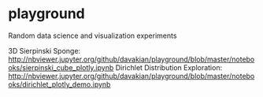 # playground
Random data science and visualization experiments

3D Sierpinski Sponge: http://nbviewer.jupyter.org/github/davakian/playground/blob/master/notebooks/sierpinski_cube_plotly.ipynb
Dirichlet Distribution Exploration: http://nbviewer.jupyter.org/github/davakian/playground/blob/master/notebooks/dirichlet_plotly_demo.ipynb
